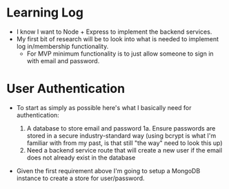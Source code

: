 # Learning Log

- I know I want to Node + Express to implement the backend services.
- My first bit of research will be to look into what is needed to implement log in/membership functionality.
  - For MVP minimum functionality is to just allow someone to sign in with email and password.

# User Authentication

- To start as simply as possible here's what I basically need for authentication:

  1. A database to store email and password
     1a. Ensure passwords are stored in a secure industry-standard way (using bcrypt is what I'm familiar with from my past, is that still "the way" need to look this up)
  2. Need a backend service route that will create a new user if the email does not already exist in the database

- Given the first requirement above I'm going to setup a MongoDB instance to create a store for user/password.
